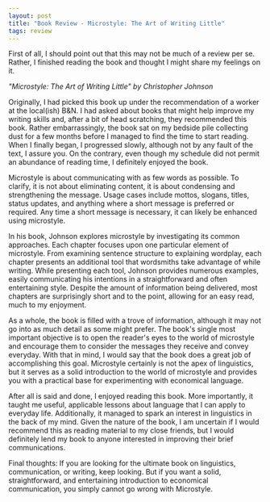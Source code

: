 ```yaml
---
layout: post
title: "Book Review - Microstyle: The Art of Writing Little"
tags: review
---
```


First of all, I should point out that this may not be much of a
review per se. Rather, I finished reading the book and thought
I might share my feelings on it.

_"Microstyle: The Art of Writing Little" by Christopher Johnson_

Originally, I had picked this book up under the recommendation
of a worker at the local(ish) B&N. I had asked about books that
might help improve my writing skills and, after a bit of head
scratching, they recommended this book. Rather embarrassingly,
the book sat on my bedside pile collecting dust for a few months
before I managed to find the time to start reading. When I finally
began, I progressed slowly, although not by any fault of the text,
I assure you. On the contrary, even though my schedule did not
permit an abundance of reading time, I definitely enjoyed the book.

Microstyle is about communicating with as few words as possible.
To clarify, it is not about eliminating content, it is about
condensing and strengthening the message. Usage cases include
mottos, slogans, titles, status updates, and anything where
a short message is preferred or required. Any time a short
message is necessary, it can likely be enhanced using microstyle.

In his book, Johnson explores microstyle by investigating its
common approaches. Each chapter focuses upon one particular element
of microstyle. From examining sentence structure to explaining
wordplay, each chapter presents an additional tool that wordsmiths
take advantage of while writing. While presenting each tool, Johnson
provides numerous examples, easily communicating his intentions in a
straightforward and often entertaining style. Despite the amount of
information being delivered, most chapters are surprisingly short
and to the point, allowing for an easy read, much to my enjoyment.

As a whole, the book is filled with a trove of information, although
it may not go into as much detail as some might prefer. The book's
single most important objective is to open the reader's eyes to the
world of microstyle and encourage them to consider the messages they
receive and convey everyday. With that in mind, I would say that
the book does a great job of accomplishing this goal. Microstyle
certainly is not the apex of linguistics, but it serves as a solid
introduction to the world of microstyle and provides you with a
practical base for experimenting with economical language.

After all is said and done, I enjoyed reading this book. More
importantly, it taught me useful, applicable lessons about
language that I can apply to everyday life. Additionally, it
managed to spark an interest in linguistics in the back of my
mind. Given the nature of the book, I am uncertain if I would
recommend this as reading material to my close friends, but
I would definitely lend my book to anyone interested in
improving their brief communications.

Final thoughts: If you are looking for the ultimate book on
linguistics, communication, or writing, keep looking. But if you
want a solid, straightforward, and entertaining introduction to
economical communication, you simply cannot go wrong with Microstyle.

